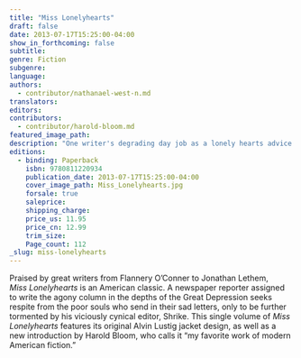 ```yaml
---
title: "Miss Lonelyhearts"
draft: false
date: 2013-07-17T15:25:00-04:00
show_in_forthcoming: false
subtitle:
genre: Fiction
subgenre:
language:
authors:
  - contributor/nathanael-west-n.md
translators:
editors:
contributors:
  - contributor/harold-bloom.md
featured_image_path:
description: "One writer's degrading day job as a lonely hearts advice columnist is only the beginning of his nightmarish existence "
editions:
  - binding: Paperback
    isbn: 9780811220934
    publication_date: 2013-07-17T15:25:00-04:00
    cover_image_path: Miss_Lonelyhearts.jpg
    forsale: true
    saleprice:
    shipping_charge:
    price_us: 11.95
    price_cn: 12.99
    trim_size:
    Page_count: 112
_slug: miss-lonelyhearts
---
```


Praised by great writers from Flannery O’Conner to Jonathan Lethem, _Miss Lonelyhearts_ is an American classic. A newspaper reporter assigned to write the agony column in the depths of the Great Depression seeks respite from the poor souls who send in their sad letters, only to be further tormented by his viciously cynical editor, Shrike. This single volume of _Miss Lonelyhearts_ features its original Alvin Lustig jacket design, as well as a new introduction by Harold Bloom, who calls it “my favorite work of modern American fiction.”

